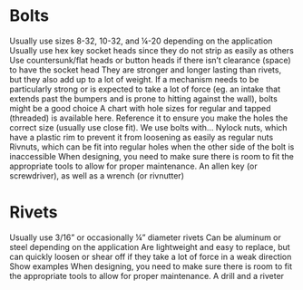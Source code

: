 # Bolts

Usually use sizes 8-32, 10-32, and ¼-20 depending on the application
Usually use hex key socket heads since they do not strip as easily as others
Use countersunk/flat heads or button heads if there isn’t clearance (space) to have the socket head
They are stronger and longer lasting than rivets, but they also add up to a lot of weight.  If a mechanism needs to be particularly strong or is expected to take a lot of force (eg. an intake that extends past the bumpers and is prone to hitting against the wall), bolts might be a good choice
A chart with hole sizes for regular and tapped (threaded) is available here.  Reference it to ensure you make the holes the correct size (usually use close fit).
We use bolts with…
Nylock nuts, which have a plastic rim to prevent it from loosening as easily as regular nuts
Rivnuts, which can be fit into regular holes when the other side of the bolt is inaccessible
When designing, you need to make sure there is room to fit the appropriate tools to allow for proper maintenance.
An allen key (or screwdriver), as well as a wrench (or rivnutter)

# Rivets

Usually use 3/16” or occasionally ¼” diameter rivets
Can be aluminum or steel depending on the application
Are lightweight and easy to replace, but can quickly loosen or shear off if they take a lot of force in a weak direction
Show examples
When designing, you need to make sure there is room to fit the appropriate tools to allow for proper maintenance.
A drill and a riveter
